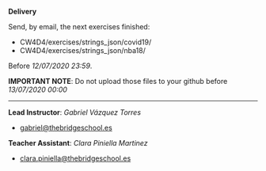 **Delivery**

Send, by email, the next exercises finished:

- CW4D4/exercises/strings_json/covid19/
- CW4D4/exercises/strings_json/nba18/

Before *12/07/2020 23:59*.

**IMPORTANT NOTE**: Do not upload those files to your github before *13/07/2020 00:00* 

---------------------

**Lead Instructor**: *Gabriel Vázquez Torres*

- gabriel@thebridgeschool.es

**Teacher Assistant**: *Clara Piniella Martinez*

- clara.piniella@thebridgeschool.es


